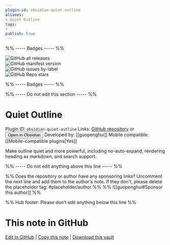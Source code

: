 ```yaml
---
plugin-id: obsidian-quiet-outline
aliases:
- Quiet Outline
tags: 
- 
publish: true
---
```


%% ----- Badges ----- %%

![GitHub all releases](https://img.shields.io/github/downloads/guopenghui/obsidian-quiet-outline/total?color=573E7A&logo=github&style=for-the-badge)   
![GitHub manifest version](https://img.shields.io/github/manifest-json/v/guopenghui/obsidian-quiet-outline?color=573E7A&logo=github&style=for-the-badge)   
![GitHub issues by-label](https://img.shields.io/github/issues/guopenghui/obsidian-quiet-outline/help%20wanted?color=573E7A&logo=github&style=for-the-badge)   
![GitHub Repo stars](https://img.shields.io/github/stars/guopenghui/obsidian-quiet-outline?color=573E7A&logo=github&style=for-the-badge)

%% ----- Badges ----- %%

%% ----- Do not edit this section ----- %%

# Quiet Outline

Plugin ID: `obsidian-quiet-outline`
Links: [GitHub repository](https://github.com/guopenghui/obsidian-quiet-outline) or [<button id=HH>Open in Obsidian</button>](obsidian://show-plugin?id=obsidian-quiet-outline)
Developed by: [[guopenghui]]
Mobile compatible: [[Mobile-compatible plugins|Yes]]

Make outline quiet and more powerful, including no-auto-expand, rendering heading as markdown, and search support.

%% ----- Do not edit anything above this line ----- %% 

%% Does the repository or author have any sponsoring links? Uncomment the next line and add them to the author's note. If they don't, please delete the placeholder tag: #placeholder/author %%
%% ![[guopenghui#Sponsor this author]] %%

%% Hub footer: Please don't edit anything below this line %%

# This note in GitHub

<span class="git-footer">[Edit In GitHub](https://github.dev/obsidian-community/obsidian-hub/blob/main/02%20-%20Community%20Expansions/02.05%20All%20Community%20Expansions/Plugins/obsidian-quiet-outline.md "git-hub-edit-note") | [Copy this note](https://raw.githubusercontent.com/obsidian-community/obsidian-hub/main/02%20-%20Community%20Expansions/02.05%20All%20Community%20Expansions/Plugins/obsidian-quiet-outline.md "git-hub-copy-note") | [Download this vault](https://github.com/obsidian-community/obsidian-hub/archive/refs/heads/main.zip "git-hub-download-vault") </span>
